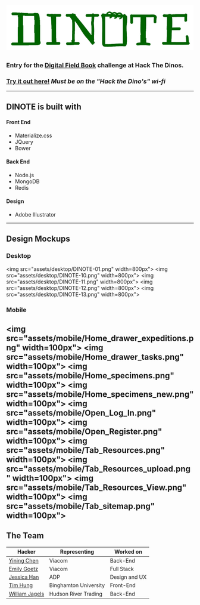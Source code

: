 # ![Logo](./assets/logo-green.png?raw=true "DINOTE")

### Entry for the [Digital Field Book](https://github.com/amnh/HacktheDinos/wiki/Digital-Field-Book) challenge at Hack The Dinos.

### [Try it out here!](http://dinotes.jagels.io:3000/) *Must be on the "Hack the Dino's" wi-fi*
---
## DINOTE is built with

#### Front End
- Materialize.css
- JQuery
- Bower

#### Back End
- Node.js
- MongoDB
- Redis

#### Design
- Adobe Illustrator

---
## Design Mockups
### Desktop
<img src="assets/desktop/DINOTE-01.png" width=800px">
<img src="assets/desktop/DINOTE-10.png" width=800px">
<img src="assets/desktop/DINOTE-11.png" width=800px">
<img src="assets/desktop/DINOTE-12.png" width=800px">
<img src="assets/desktop/DINOTE-13.png" width=800px">
### Mobile
<img src="assets/mobile/Home_drawer_expeditions.png" width=100px">
<img src="assets/mobile/Home_drawer_tasks.png" width=100px">
<img src="assets/mobile/Home_specimens.png" width=100px">
<img src="assets/mobile/Home_specimens_new.png" width=100px">
<img src="assets/mobile/Open_Log_In.png" width=100px">
<img src="assets/mobile/Open_Register.png" width=100px">
<img src="assets/mobile/Tab_Resources.png" width=100px">
<img src="assets/mobile/Tab_Resources_upload.png" width=100px">
<img src="assets/mobile/Tab_Resources_View.png" width=100px">
<img src="assets/mobile/Tab_sitemap.png" width=100px">
---
## The Team
Hacker|Representing|Worked on
---|---|---
[Yining Chen](http://github.com/YiningChen)     | Viacom       			| Back-End
[Emily Goetz](http://github.com/EmilyGoetz)     | Viacom       			| Full Stack
[Jessica Han](http://jessicahhan.com)           | ADP    			    | Design and UX
[Tim Hung](http://github.com/AvocadosConstant)	| Binghamton University	| Front-End
[William Jagels](http://github.com/wijagels) 	| Hudson River Trading	| Back-End
